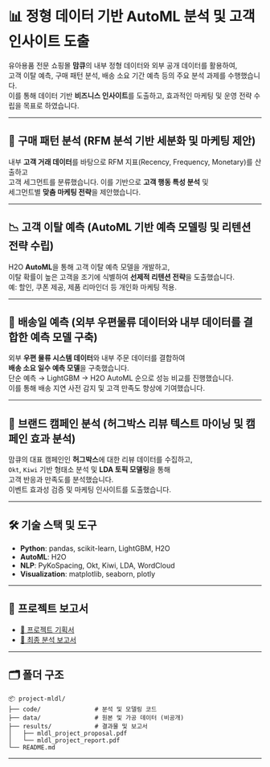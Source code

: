 # 📊 정형 데이터 기반 AutoML 분석 및 고객 인사이트 도출

유아용품 전문 쇼핑몰 **맘큐**의 내부 정형 데이터와 외부 공개 데이터를 활용하여,  
고객 이탈 예측, 구매 패턴 분석, 배송 소요 기간 예측 등의 주요 분석 과제를 수행했습니다.  
이를 통해 데이터 기반 **비즈니스 인사이트**를 도출하고, 효과적인 마케팅 및 운영 전략 수립을 목표로 하였습니다.

---

## 🛒 구매 패턴 분석 (RFM 분석 기반 세분화 및 마케팅 제안)

내부 **고객 거래 데이터**를 바탕으로 RFM 지표(Recency, Frequency, Monetary)를 산출하고  
고객 세그먼트를 분류했습니다. 이를 기반으로 **고객 행동 특성 분석** 및  
세그먼트별 **맞춤 마케팅 전략**을 제안했습니다.

---

## 📉 고객 이탈 예측 (AutoML 기반 예측 모델링 및 리텐션 전략 수립)

H2O **AutoML**을 통해 고객 이탈 예측 모델을 개발하고,  
이탈 확률이 높은 고객을 조기에 식별하여 **선제적 리텐션 전략**을 도출했습니다.  
예: 할인, 쿠폰 제공, 제품 리마인더 등 개인화 마케팅 적용.

---

## 🚚 배송일 예측 (외부 우편물류 데이터와 내부 데이터를 결합한 예측 모델 구축)

외부 **우편 물류 시스템 데이터**와 내부 주문 데이터를 결합하여  
**배송 소요 일수 예측 모델**을 구축했습니다.  
단순 예측 → LightGBM → H2O AutoML 순으로 성능 비교를 진행했습니다.  
이를 통해 배송 지연 사전 감지 및 고객 만족도 향상에 기여했습니다.

---

## 💬 브랜드 캠페인 분석 (허그박스 리뷰 텍스트 마이닝 및 캠페인 효과 분석)

맘큐의 대표 캠페인인 **허그박스**에 대한 리뷰 데이터를 수집하고,  
`Okt`, `Kiwi` 기반 형태소 분석 및 **LDA 토픽 모델링**을 통해  
고객 반응과 만족도를 분석했습니다.  
이벤트 효과성 검증 및 마케팅 인사이트를 도출했습니다.

---

## 🛠 기술 스택 및 도구

- **Python**: pandas, scikit-learn, LightGBM, H2O
- **AutoML**: H2O
- **NLP**: PyKoSpacing, Okt, Kiwi, LDA, WordCloud
- **Visualization**: matplotlib, seaborn, plotly

---

## 📄 프로젝트 보고서

- [📄 프로젝트 기획서](results/mldl_project_proposal.pdf)
- [📄 최종 분석 보고서](results/mldl_project_report.pdf)

---

## 🗂 폴더 구조

```plaintext
📦 project-mldl/
├── code/               # 분석 및 모델링 코드
├── data/               # 원본 및 가공 데이터 (비공개)
├── results/            # 결과물 및 보고서
│   ├── mldl_project_proposal.pdf
│   └── mldl_project_report.pdf
└── README.md
```

---

